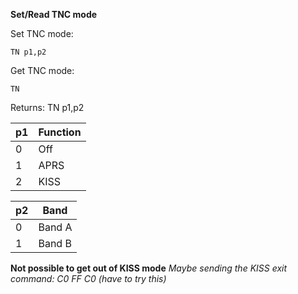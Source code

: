 __Set/Read TNC mode__

Set TNC mode:

	TN p1,p2

Get TNC mode:

	TN

Returns: TN p1,p2

| p1  | Function |
| --- | --- |
| 0 | Off  |
| 1 | APRS |
| 2 | KISS |

| p2  | Band |
| --- | --- |
| 0 | Band A |
| 1 | Band B |


__Not possible to get out of KISS mode__
*Maybe sending the KISS exit command: C0 FF C0 (have to try this)*
